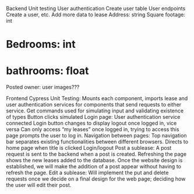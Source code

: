 Backend
Unit testing
User authentication
Create user table
User endpoints
Create a user, etc.
Add more data to lease
Address: string
Square footage: int
# Bedrooms: int
# bathrooms: float
Posted owner: user
images???



Frontend
Cypress Unit Testing:
Mounts each component, imports lease and user authentication services for components that send requests to either service. 
Get commands used for simulating input and validating existence of types
Button clicks simulated
Login page:
User authentication service connected
Login button changes to display logout once logged in, vice versa
Can only access “my leases” once logged in, trying to access this page prompts the user to log in. 
Navigation between pages:
Top navigation bar separates existing functionalities between different browsers. 
Directs to home page when title is clicked
Login/logout
Post a sublease: 
A post request is sent to the backend when a post is created. 
Refreshing the page shows the new leases added to the database.
Once the website design is established, we will make the addition of a post appear without having to refresh the page. 
Edit a sublease:
Will implement the put and delete requests once we decide on a final design for the web page; deciding how the user will edit their post.
